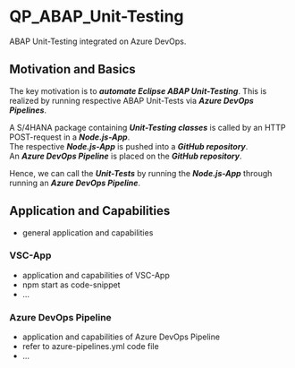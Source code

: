# QP_ABAP_Unit-Testing

ABAP Unit-Testing integrated on Azure DevOps.


## Motivation and Basics

The key motivation is to **_automate Eclipse ABAP Unit-Testing_**.
This is realized by running respective ABAP Unit-Tests via **_Azure DevOps Pipelines_**.

A S/4HANA package containing **_Unit-Testing classes_** is called by an HTTP POST-request in a **_Node.js-App_**.<br>
The respective **_Node.js-App_** is pushed into a **_GitHub repository_**.<br>
An **_Azure DevOps Pipeline_** is placed on the **_GitHub repository_**.<br>

Hence, we can call the **_Unit-Tests_** by running the **_Node.js-App_** through running an **_Azure DevOps Pipeline_**.


## Application and Capabilities

- general application and capabilities


### VSC-App

- application and capabilities of VSC-App
- npm start as code-snippet
- ...


### Azure DevOps Pipeline

- application and capabilities of Azure DevOps Pipeline
- refer to azure-pipelines.yml code file
- ...
